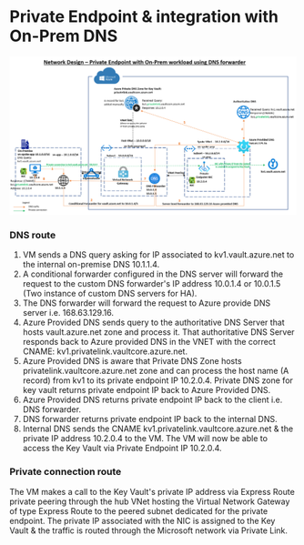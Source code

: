 # Private Endpoint & integration with On-Prem DNS

![alt txt](images/pep-on-prem.png)

### DNS route
1. VM sends a DNS query asking for IP associated to kv1.vault.azure.net to the internal on-premise DNS 10.1.1.4.
2. A conditional forwarder configured in the DNS server will forward the request to the custom DNS forwarder's IP address 10.0.1.4 or 10.0.1.5 (Two instance of custom DNS servers for HA).
3. The DNS forwarder will forward the request to Azure provide DNS server i.e. 168.63.129.16.
4. Azure Provided DNS sends query to the authoritative DNS Server that hosts vault.azure.net zone and process it. That authoritative DNS Server responds back to Azure provided DNS in the VNET with the correct CNAME: kv1.privatelink.vaultcore.azure.net.
5. Azure Provided DNS is aware that Private DNS Zone hosts privatelink.vaultcore.azure.net zone and can process the host name (A record) from kv1 to its private endpoint IP 10.2.0.4. Private DNS zone for key vault returns private endpoint IP back to Azure Provided DNS.
6. Azure Provided DNS returns private endpoint IP back to the client i.e. DNS forwarder.
7. DNS forwarder returns private endpoint IP back to the internal DNS.
8. Internal DNS sends the CNAME kv1.privatelink.vaultcore.azure.net & the private IP address 10.2.0.4 to the VM. The VM will now be able to access the Key Vault via Private Endpoint IP 10.2.0.4.

### Private connection route
The VM makes a call to the Key Vault's private IP address via Express Route private peering through the hub VNet hosting the Virtual Network Gateway of type Express Route to the peered subnet dedicated for the private endpoint. The private IP associated with the NIC is assigned to the Key Vault & the traffic is routed through the Microsoft network via Private Link.